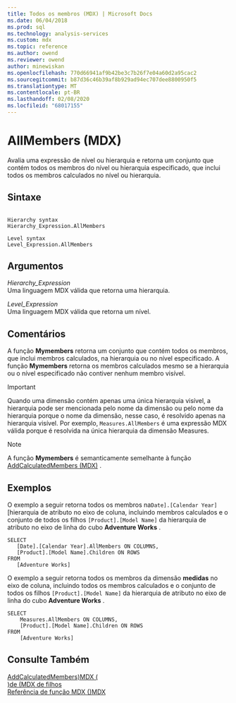 ```yaml
---
title: Todos os membros (MDX) | Microsoft Docs
ms.date: 06/04/2018
ms.prod: sql
ms.technology: analysis-services
ms.custom: mdx
ms.topic: reference
ms.author: owend
ms.reviewer: owend
author: minewiskan
ms.openlocfilehash: 770d66941af9b42be3c7b26f7e04a60d2a95cac2
ms.sourcegitcommit: b87d36c46b39af8b929ad94ec707dee8800950f5
ms.translationtype: MT
ms.contentlocale: pt-BR
ms.lasthandoff: 02/08/2020
ms.locfileid: "68017155"
---
```

# <a name="allmembers-mdx"></a>AllMembers (MDX)


  Avalia uma expressão de nível ou hierarquia e retorna um conjunto que contém todos os membros do nível ou hierarquia especificado, que inclui todos os membros calculados no nível ou hierarquia.  
  
## <a name="syntax"></a>Sintaxe  
  
```  
  
Hierarchy syntax  
Hierarchy_Expression.AllMembers  
  
Level syntax  
Level_Expression.AllMembers  
```  
  
## <a name="arguments"></a>Argumentos  
 *Hierarchy_Expression*  
 Uma linguagem MDX válida que retorna uma hierarquia.  
  
 *Level_Expression*  
 Uma linguagem MDX válida que retorna um nível.  
  
## <a name="remarks"></a>Comentários  
 A função **Mymembers** retorna um conjunto que contém todos os membros, que inclui membros calculados, na hierarquia ou no nível especificado. A função **Mymembers** retorna os membros calculados mesmo se a hierarquia ou o nível especificado não contiver nenhum membro visível.  
  
> [!IMPORTANT]  
>  Quando uma dimensão contém apenas uma única hierarquia visível, a hierarquia pode ser mencionada pelo nome da dimensão ou pelo nome da hierarquia porque o nome da dimensão, nesse caso, é resolvido apenas na hierarquia visível. Por exemplo, `Measures.AllMembers` é uma expressão MDX válida porque é resolvida na única hierarquia da dimensão Measures.  
  
> [!NOTE]  
>  A função **Mymembers** é semanticamente semelhante à função [AddCalculatedMembers (MDX)](../mdx/addcalculatedmembers-mdx.md) .  
  
## <a name="examples"></a>Exemplos  
 O exemplo a seguir retorna todos os membros na`Date].[Calendar Year]` [hierarquia de atributo no eixo de coluna, incluindo membros calculados e o conjunto de todos os filhos `[Product].[Model Name]` da hierarquia de atributo no eixo de linha do cubo **Adventure Works** .  
  
```  
SELECT  
   [Date].[Calendar Year].AllMembers ON COLUMNS,  
   [Product].[Model Name].Children ON ROWS  
FROM  
   [Adventure Works]  
```  
  
 O exemplo a seguir retorna todos os membros da dimensão **medidas** no eixo de coluna, incluindo todos os membros calculados e o conjunto de todos os filhos `[Product].[Model Name]` da hierarquia de atributo no eixo de linha do cubo **Adventure Works** .  
  
```  
SELECT  
    Measures.AllMembers ON COLUMNS,  
    [Product].[Model Name].Children ON ROWS  
FROM  
    [Adventure Works]  
```  
  
## <a name="see-also"></a>Consulte Também  
 [AddCalculatedMembers&#41;MDX &#40;](../mdx/addcalculatedmembers-mdx.md)   
 [&#41;de &#40;MDX de filhos](../mdx/children-mdx.md)   
 [Referência de função MDX &#40;&#41;MDX](../mdx/mdx-function-reference-mdx.md)  
  
  
